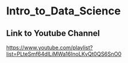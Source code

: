 # Intro_to_Data_Science

## Link to Youtube Channel
https://www.youtube.com/playlist?list=PLteSmf64dlLiMWa16InoLKvQt0QS6SnO0
